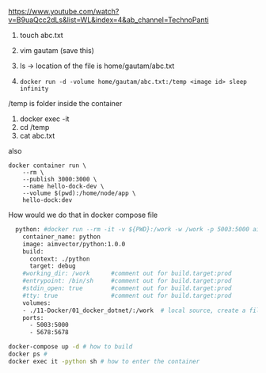 https://www.youtube.com/watch?v=B9uaQcc2dLs&list=WL&index=4&ab_channel=TechnoPanti


1) touch abc.txt 
2) vim gautam (save this)
3) ls -> location of the file is home/gautam/abc.txt 

4) ```
   docker run -d -volume home/gautam/abc.txt:/temp <image id> sleep infinity

/temp is folder inside the container 

1) docker exec -it <image id>
2) cd /temp 
3)  cat abc.txt 

also
```
docker container run \
    --rm \
    --publish 3000:3000 \
    --name hello-dock-dev \
    --volume $(pwd):/home/node/app \
    hello-dock:dev
```

How would we do that in docker compose file 

```bash
  python: #docker run --rm -it -v ${PWD}:/work -w /work -p 5003:5000 aimvector/python:1.0.0 /bin/sh
    container_name: python
    image: aimvector/python:1.0.0
    build:
      context: ./python
      target: debug
    #working_dir: /work      #comment out for build.target:prod
    #entrypoint: /bin/sh     #comment out for build.target:prod
    #stdin_open: true        #comment out for build.target:prod
    #tty: true               #comment out for build.target:prod
    volumes:
    - ./11-Docker/01_docker_dotnet/:/work  # local source, create a file here 
    ports:
      - 5003:5000
      - 5678:5678
```

```bash
docker-compose up -d # how to build 
docker ps # 
docker exec it -python sh # how to enter the container 
```